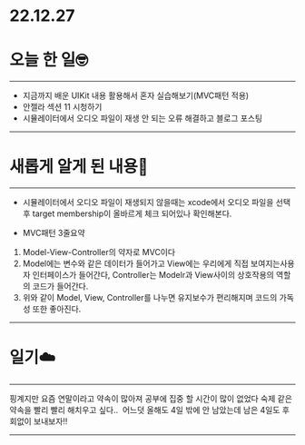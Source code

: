 # 22.12.27

# 오늘 한 일🤓

---

- 지금까지 배운 UIKit 내용 활용해서 혼자 실습해보기(MVC패턴 적용)
- 안젤라 섹션 11 시청하기
- 시뮬레이터에서 오디오 파일이 재생 안 되는 오류 해결하고 블로그 포스팅

---

# 새롭게 알게 된 내용📖

---

- 시뮬레이터에서 오디오 파일이 재생되지 않을때는 xcode에서 오디오 파일을 선택후 target membership이 올바르게 체크 되어있나 확인해본다.
        

- MVC패턴 3줄요약

1. Model-View-Controller의 약자로 MVC이다
2. Model에는 변수와 같은 데이터가 들어가고 View에는 우리에게 직접 보여지는사용자 인터페이스가 들어간다, Controller는 Modelr과 View사이의 상호작용의 역할의 코드가 들어간다.
3. 위와 같이 Model, View, Controller를 나누면 유지보수가 편리해지며 코드의 가독성 또한 좋아진다.

---

# 일기☁️

---

핑계지만 요즘 연말이라고 약속이 많아져 공부에 집중 할 시간이 많이 없었다 숙제 같은 약속을 빨리 빨리 해치우고 싶다..  어느덧 올해도 4일 밖에 안 남았는데 남은 4일도 후회없이 보내보자‼️

---
